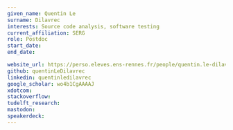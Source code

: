 ```yaml
---
given_name: Quentin Le
surname: Dilavrec
interests: Source code analysis, software testing
current_affiliation: SERG
role: Postdoc
start_date:
end_date:

website_url: https://perso.eleves.ens-rennes.fr/people/quentin.le-dilavrec/home.html
github: quentinLeDilavrec
linkedin: quentinledilavrec
google_scholar: wo4b1CgAAAAJ
xdotcom:
stackoverflow:
tudelft_research:
mastodon:
speakerdeck:
---
```

